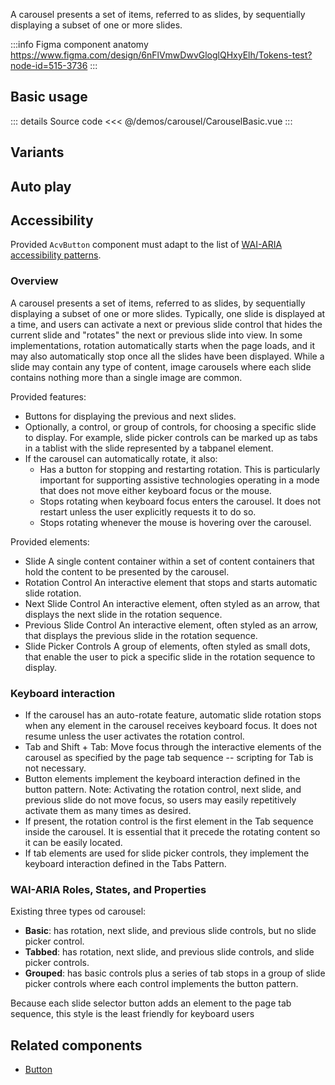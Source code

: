 A carousel presents a set of items, referred to as slides,
by sequentially displaying a subset of one or more slides.

:::info Figma component anatomy
https://www.figma.com/design/6nFlVmwDwvGloglQHxyElh/Tokens-test?node-id=515-3736
:::

## Basic usage

<CarouselBasic />

::: details Source code
<<< @/demos/carousel/CarouselBasic.vue
:::

## Variants

<CarouselHeight />

<CarouselHover />

<CarouselIndicators />

<CarouselNavigation />

<CarouselSlide />

<CarouselSlides />

## Auto play

<CarouselAutoPlay />

## Accessibility

Provided `AcvButton` component must adapt to the list of
[WAI-ARIA accessibility patterns](https://www.w3.org/WAI/ARIA/apg/patterns/carousel/).

### Overview

A carousel presents a set of items, referred to as slides, by sequentially displaying a subset of one or more slides. Typically, one slide is displayed at a time, and users can activate a next or previous slide control that hides the current slide and "rotates" the next or previous slide into view. In some implementations, rotation automatically starts when the page loads, and it may also automatically stop once all the slides have been displayed. While a slide may contain any type of content, image carousels where each slide contains nothing more than a single image are common.

Provided features:

- Buttons for displaying the previous and next slides.
- Optionally, a control, or group of controls, for choosing a specific slide to display. For example, slide picker controls can be marked up as tabs in a tablist with the slide represented by a tabpanel element.
- If the carousel can automatically rotate, it also:
  - Has a button for stopping and restarting rotation. This is particularly important for supporting assistive technologies operating in a mode that does not move either keyboard focus or the mouse.
  - Stops rotating when keyboard focus enters the carousel. It does not restart unless the user explicitly requests it to do so.
  - Stops rotating whenever the mouse is hovering over the carousel.

Provided elements:

- Slide
  A single content container within a set of content containers that hold the content to be presented by the carousel.
- Rotation Control
  An interactive element that stops and starts automatic slide rotation.
- Next Slide Control
  An interactive element, often styled as an arrow, that displays the next slide in the rotation sequence.
- Previous Slide Control
  An interactive element, often styled as an arrow, that displays the previous slide in the rotation sequence.
- Slide Picker Controls
  A group of elements, often styled as small dots, that enable the user to pick a specific slide in the rotation sequence to display.

### Keyboard interaction

- If the carousel has an auto-rotate feature, automatic slide rotation stops when any element in the carousel receives keyboard focus. It does not resume unless the user activates the rotation control.
- Tab and Shift + Tab: Move focus through the interactive elements of the carousel as specified by the page tab sequence -- scripting for Tab is not necessary.
- Button elements implement the keyboard interaction defined in the button pattern. Note: Activating the rotation control, next slide, and previous slide do not move focus, so users may easily repetitively activate them as many times as desired.
- If present, the rotation control is the first element in the Tab sequence inside the carousel. It is essential that it precede the rotating content so it can be easily located.
- If tab elements are used for slide picker controls, they implement the keyboard interaction defined in the Tabs Pattern.

### WAI-ARIA Roles, States, and Properties

Existing three types od carousel:

- **Basic**: has rotation, next slide, and previous slide controls, but no slide picker control.
- **Tabbed**: has rotation, next slide, and previous slide controls, and slide picker controls.
- **Grouped**: has basic controls plus a series of tab stops in a group of slide picker controls where each control implements the button pattern.

Because each slide selector button adds an element to the page tab sequence, this style is the least friendly for keyboard users

## Related components

- [Button](/components/button/button.doc)
